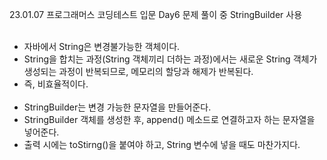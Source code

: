23.01.07 프로그래머스 코딩테스트 입문 Day6 문제 풀이 중 StringBuilder 사용
<br><br>
- 자바에서 String은 변경불가능한 객체이다.
- String을 합치는 과정(String 객체끼리 더하는 과정)에서는 새로운 String 객체가 생성되는 과정이 반복되므로, 메모리의 할당과 해제가 반복된다.
- 즉, 비효율적이다.<br><br>
- StringBuilder는 변경 가능한 문자열을 만들어준다.
- StringBuilder 객체를 생성한 후, append() 메소드로 연결하고자 하는 문자열을 넣어준다.
- 출력 시에는 toStirng()을 붙여야 하고, String 변수에 넣을 때도 마찬가지다.

